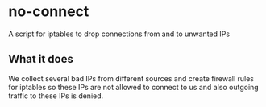 # no-connect
A script for iptables to drop connections from and to unwanted IPs

## What it does
We collect several bad IPs from different sources and create firewall rules for iptables so these IPs are not allowed to connect to us and also outgoing traffic to these IPs is denied.
